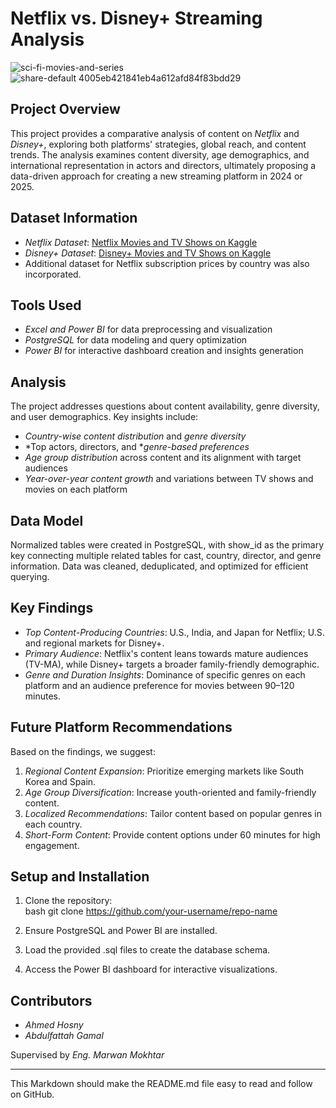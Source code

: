 # Netflix vs. Disney+ Streaming Analysis

![sci-fi-movies-and-series](https://github.com/user-attachments/assets/4b75ed95-3ff3-478a-a8e6-1b7e649e9f93)
![share-default 4005eb421841eb4a612afd84f83bdd29](https://github.com/user-attachments/assets/c232da82-17dd-4625-aedb-655f09002675)

## Project Overview
This project provides a comparative analysis of content on *Netflix* and *Disney+*, exploring both platforms' strategies, global reach, and content trends. The analysis examines content diversity, age demographics, and international representation in actors and directors, ultimately proposing a data-driven approach for creating a new streaming platform in 2024 or 2025.

## Dataset Information
- *Netflix Dataset*: [Netflix Movies and TV Shows on Kaggle](https://www.kaggle.com/datasets/shivamb/netflix-shows)
- *Disney+ Dataset*: [Disney+ Movies and TV Shows on Kaggle](https://www.kaggle.com/datasets/shivamb/disney-movies-and-tv-shows)
- Additional dataset for Netflix subscription prices by country was also incorporated.

## Tools Used
- *Excel and Power BI* for data preprocessing and visualization
- *PostgreSQL* for data modeling and query optimization
- *Power BI* for interactive dashboard creation and insights generation

## Analysis
The project addresses questions about content availability, genre diversity, and user demographics. Key insights include:
- *Country-wise content distribution* and *genre diversity*
- *Top actors, directors, and **genre-based preferences*
- *Age group distribution* across content and its alignment with target audiences
- *Year-over-year content growth* and variations between TV shows and movies on each platform

## Data Model
Normalized tables were created in PostgreSQL, with show_id as the primary key connecting multiple related tables for cast, country, director, and genre information. Data was cleaned, deduplicated, and optimized for efficient querying.

## Key Findings
- *Top Content-Producing Countries*: U.S., India, and Japan for Netflix; U.S. and regional markets for Disney+.
- *Primary Audience*: Netflix's content leans towards mature audiences (TV-MA), while Disney+ targets a broader family-friendly demographic.
- *Genre and Duration Insights*: Dominance of specific genres on each platform and an audience preference for movies between 90–120 minutes.

## Future Platform Recommendations
Based on the findings, we suggest:
1. *Regional Content Expansion*: Prioritize emerging markets like South Korea and Spain.
2. *Age Group Diversification*: Increase youth-oriented and family-friendly content.
3. *Localized Recommendations*: Tailor content based on popular genres in each country.
4. *Short-Form Content*: Provide content options under 60 minutes for high engagement.

## Setup and Installation
1. Clone the repository:  
   bash
   git clone https://github.com/your-username/repo-name
   
2. Ensure PostgreSQL and Power BI are installed.
3. Load the provided .sql files to create the database schema.
4. Access the Power BI dashboard for interactive visualizations.

## Contributors
- *Ahmed Hosny*
- *Abdulfattah Gamal*

Supervised by *Eng. Marwan Mokhtar*

--- 

This Markdown should make the README.md file easy to read and follow on GitHub.
